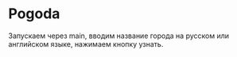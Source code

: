 # Pogoda
Запускаем через main, вводим название города на русском или английском языке, нажимаем кнопку узнать.
